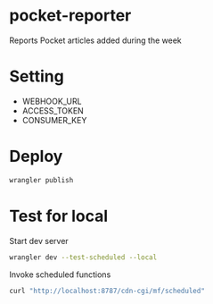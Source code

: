 # pocket-reporter

Reports Pocket articles added during the week

# Setting
- WEBHOOK_URL
- ACCESS_TOKEN
- CONSUMER_KEY

# Deploy
```bash
wrangler publish
```

# Test for local
Start dev server
```bash
wrangler dev --test-scheduled --local
```

Invoke scheduled functions
```bash
curl "http://localhost:8787/cdn-cgi/mf/scheduled"
```
